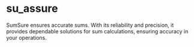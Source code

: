 # su_assure
SumSure ensures accurate sums. With its reliability and precision, it provides dependable solutions for sum calculations, ensuring accuracy in your operations.
